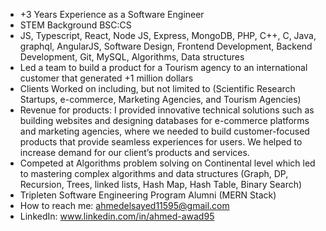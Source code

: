 - +3 Years Experience as a Software Engineer
- STEM Background BSC:CS
- JS, Typescript, React, Node JS, Express, MongoDB, PHP, C++, C, Java, graphql, AngularJS, Software Design, Frontend Development, Backend Development, Git, MySQL, Algorithms, Data structures
- Led a team to build a product for a Tourism agency to an international customer that generated +1 million dollars
- Clients Worked on including, but not limited to (Scientific Research Startups, e-commerce, Marketing Agencies, and Tourism Agencies)
- Revenue for products: I provided innovative technical solutions such as building websites and designing databases for e-commerce platforms and marketing agencies, where we needed to build customer-focused products that provide seamless experiences for users. We helped to increase demand for our client’s products and services.
- Competed at Algorithms problem solving on Continental level which led to mastering complex algorithms and data structures (Graph, DP, Recursion, Trees, linked lists, Hash Map, Hash Table, Binary Search)
- Tripleten Software Engineering Program Alumni (MERN Stack)
- How to reach me: ahmedelsayed11595@gmail.com
- LinkedIn: www.linkedin.com/in/ahmed-awad95
